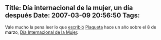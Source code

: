 Title: Día internacional de la mujer, un día después
Date: 2007-03-09 20:56:50
Tags: 
---
Vale mucho la pena leer lo que <a href="http://plaqueta.blogspot.com/2006/03/me-caga-el-da-internacional-de-la.html" target="_blank">escribió</a> <a href="http://plaqueta.blogspot.com/" target="_blank">Plaqueta</a> hace un año sobre el 8 de marzo, <a href="http://en.wikipedia.org/wiki/International_Women's_Day" target="_blank">Día Internacional de la Mujer</a>.
